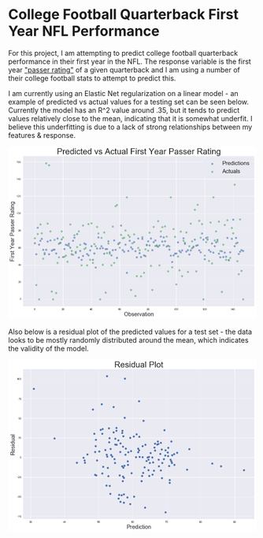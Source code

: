 # College Football Quarterback First Year NFL Performance
For this project, I am attempting to predict college football quarterback performance in their first year in the NFL. The response variable is the first year ["passer rating"](https://en.wikipedia.org/wiki/Passer_rating) of a given quarterback and I am using a number of their college football stats to attempt to predict this.

I am currently using an Elastic Net regularization on a linear model - an example of predicted vs actual values for a testing set can be seen below. Currently the model has an R^2 value around .35, but it tends to predict values relatively close to the mean, indicating that it is somewhat underfit. I believe this underfitting is due to a lack of strong relationships between my features & response.

<img src="https://github.com/bgentry91/CFB_QB_NFL_Perf/blob/master/images/ElasticNet_PredvsAct.png"/>


Also below is a residual plot of the predicted values for a test set - the data looks to be mostly randomly distributed around the mean, which indicates the validity of the model.


<img src="https://github.com/bgentry91/CFB_QB_NFL_Perf/blob/master/images/ElasticNet_Residuals.png"/>
